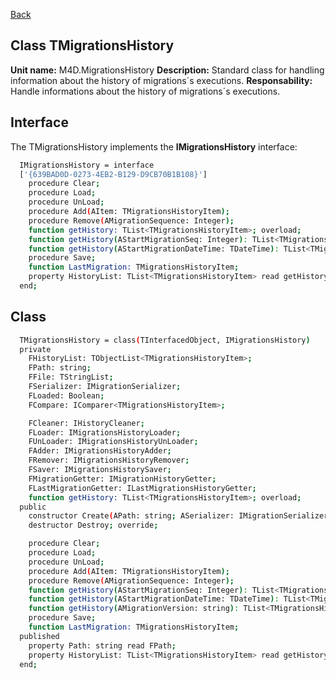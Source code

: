 [Back](CLASS_REFERENCES.md)
## Class **TMigrationsHistory** ## 

**Unit name:** M4D.MigrationsHistory
**Description:** Standard class for handling information about the history of migrations´s executions.
**Responsability:** Handle informations about the history of migrations´s executions.

## Interface ##
The TMigrationsHistory implements the **IMigrationsHistory** interface:
```sh
  IMigrationsHistory = interface
  ['{639BAD0D-0273-4EB2-B129-D9CB70B1B108}']
    procedure Clear;
    procedure Load;
    procedure UnLoad;
    procedure Add(AItem: TMigrationsHistoryItem);
    procedure Remove(AMigrationSequence: Integer);
    function getHistory: TList<TMigrationsHistoryItem>; overload;
    function getHistory(AStartMigrationSeq: Integer): TList<TMigrationsHistoryItem>; overload;
    function getHistory(AStartMigrationDateTime: TDateTime): TList<TMigrationsHistoryItem>; overload;
    procedure Save;
    function LastMigration: TMigrationsHistoryItem;
    property HistoryList: TList<TMigrationsHistoryItem> read getHistory;
  end;
```

## Class ##

```sh
  TMigrationsHistory = class(TInterfacedObject, IMigrationsHistory)
  private
    FHistoryList: TObjectList<TMigrationsHistoryItem>;
    FPath: string;
    FFile: TStringList;
    FSerializer: IMigrationSerializer;
    FLoaded: Boolean;
    FCompare: IComparer<TMigrationsHistoryItem>;

    FCleaner: IHistoryCleaner;
    FLoader: IMigrationsHistoryLoader;
    FUnLoader: IMigrationsHistoryUnLoader;
    FAdder: IMigrationsHistoryAdder;
    FRemover: IMigrationsHistoryRemover;
    FSaver: IMigrationsHistorySaver;
    FMigrationGetter: IMigrationHistoryGetter;
    FLastMigrationGetter: ILastMigrationsHistoryGetter;
    function getHistory: TList<TMigrationsHistoryItem>; overload;
  public
    constructor Create(APath: string; ASerializer: IMigrationSerializer); reintroduce;
    destructor Destroy; override;

    procedure Clear;
    procedure Load;
    procedure UnLoad;
    procedure Add(AItem: TMigrationsHistoryItem);
    procedure Remove(AMigrationSequence: Integer);
    function getHistory(AStartMigrationSeq: Integer): TList<TMigrationsHistoryItem>; overload;
    function getHistory(AStartMigrationDateTime: TDateTime): TList<TMigrationsHistoryItem>; overload;
    function getHistory(AMigrationVersion: string): TList<TMigrationsHistoryItem>; overload;
    procedure Save;
    function LastMigration: TMigrationsHistoryItem;
  published
    property Path: string read FPath;
    property HistoryList: TList<TMigrationsHistoryItem> read getHistory;
  end;
```